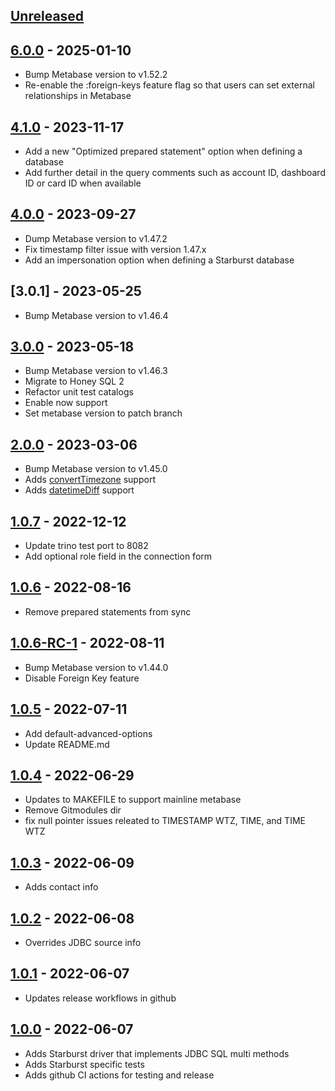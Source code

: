 ## [Unreleased]

## [6.0.0] - 2025-01-10

-   Bump Metabase version to v1.52.2
-   Re-enable the :foreign-keys feature flag so that users can set external relationships in Metabase

## [4.1.0] - 2023-11-17

-   Add a new "Optimized prepared statement" option when defining a database
-   Add further detail in the query comments such as account ID, dashboard ID or card ID when available

## [4.0.0] - 2023-09-27

-   Dump Metabase version to v1.47.2
-   Fix timestamp filter issue with version 1.47.x
-   Add an impersonation option when defining a Starburst database

## [3.0.1] - 2023-05-25

-   Bump Metabase version to v1.46.4

## [3.0.0] - 2023-05-18

-   Bump Metabase version to v1.46.3
-   Migrate to Honey SQL 2
-   Refactor unit test catalogs
-   Enable now support
-   Set metabase version to patch branch 

## [2.0.0] - 2023-03-06

-   Bump Metabase version to v1.45.0
-   Adds [convertTimezone](https://www.metabase.com/docs/latest/questions/query-builder/expressions/converttimezone) support
-   Adds [datetimeDiff](https://www.metabase.com/docs/latest/questions/query-builder/expressions/datetimediff) support

## [1.0.7] - 2022-12-12

-   Update trino test port to 8082
-   Add optional role field in the connection form

## [1.0.6] - 2022-08-16

-   Remove prepared statements from sync

## [1.0.6-RC-1] - 2022-08-11

-   Bump Metabase version to v1.44.0
-   Disable Foreign Key feature

## [1.0.5] - 2022-07-11

-   Add default-advanced-options
-   Update README.md

## [1.0.4] - 2022-06-29

-   Updates to MAKEFILE to support mainline metabase
-   Remove Gitmodules dir
-   fix null pointer issues releated to TIMESTAMP WTZ, TIME, and TIME WTZ

## [1.0.3] - 2022-06-09

-   Adds contact info

## [1.0.2] - 2022-06-08

-   Overrides JDBC source info

## [1.0.1] - 2022-06-07

-   Updates release workflows in github

## [1.0.0] - 2022-06-07

-   Adds Starburst driver that implements JDBC SQL multi methods
-   Adds Starburst specific tests
-   Adds github CI actions for testing and release

[Unreleased]: https://github.com/starburstdata/metabase-driver/compare/6.0.0...HEAD

[6.0.0]: https://github.com/starburstdata/metabase-driver/compare/5.0.0...6.0.0

[5.0.0]: https://github.com/starburstdata/metabase-driver/compare/4.1.0...5.0.0

[4.1.0]: https://github.com/starburstdata/metabase-driver/compare/4.0.0...4.1.0

[4.0.0]: https://github.com/starburstdata/metabase-driver/compare/3.0.0...4.0.0

[3.0.0]: https://github.com/starburstdata/metabase-driver/compare/2.0.0...3.0.0

[2.0.0]: https://github.com/starburstdata/metabase-driver/compare/1.0.7...2.0.0

[1.0.7]: https://github.com/starburstdata/metabase-driver/compare/1.0.6...1.0.7

[1.0.6]: https://github.com/starburstdata/metabase-driver/compare/1.0.6-RC-1...1.0.6

[1.0.6-RC-1]: https://github.com/starburstdata/metabase-driver/compare/1.0.5...1.0.6-RC-1

[1.0.5]: https://github.com/starburstdata/metabase-driver/compare/1.0.4...1.0.5

[1.0.4]: https://github.com/starburstdata/metabase-driver/compare/1.0.3...1.0.4

[1.0.3]: https://github.com/starburstdata/metabase-driver/compare/1.0.2...1.0.3

[1.0.2]: https://github.com/starburstdata/metabase-driver/compare/1.0.1...1.0.2

[1.0.1]: https://github.com/starburstdata/metabase-driver/compare/1.0.0...1.0.1

[1.0.0]: https://github.com/starburstdata/metabase-driver/compare/bf93d37ea60c119bc62f627cd6c8ca6aff4948ab...1.0.0
